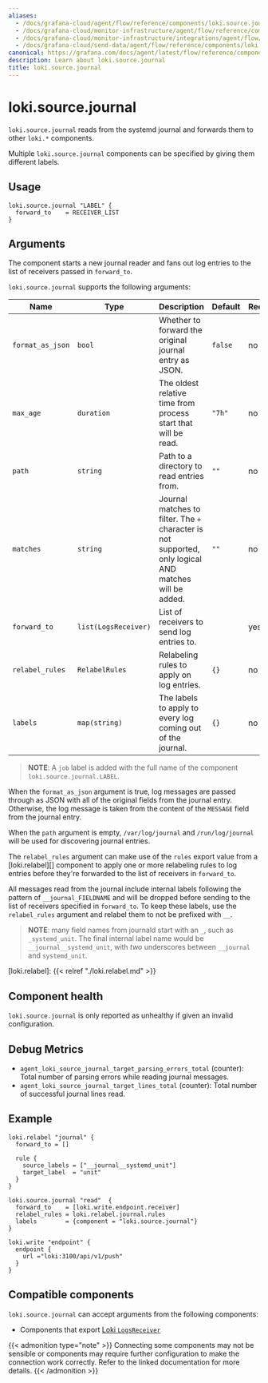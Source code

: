 ```yaml
---
aliases:
  - /docs/grafana-cloud/agent/flow/reference/components/loki.source.journal/
  - /docs/grafana-cloud/monitor-infrastructure/agent/flow/reference/components/loki.source.journal/
  - /docs/grafana-cloud/monitor-infrastructure/integrations/agent/flow/reference/components/loki.source.journal/
  - /docs/grafana-cloud/send-data/agent/flow/reference/components/loki.source.journal/
canonical: https://grafana.com/docs/agent/latest/flow/reference/components/loki.source.journal/
description: Learn about loki.source.journal
title: loki.source.journal
---
```


# loki.source.journal

`loki.source.journal` reads from the systemd journal and forwards them to other
`loki.*` components.

Multiple `loki.source.journal` components can be specified by giving them
different labels.

## Usage

```river
loki.source.journal "LABEL" {
  forward_to    = RECEIVER_LIST
}
```

## Arguments

The component starts a new journal reader and fans out
log entries to the list of receivers passed in `forward_to`.

`loki.source.journal` supports the following arguments:

| Name             | Type                 | Description                                                                                            | Default | Required |
| ---------------- | -------------------- | ------------------------------------------------------------------------------------------------------ | ------- | -------- |
| `format_as_json` | `bool`               | Whether to forward the original journal entry as JSON.                                                 | `false` | no       |
| `max_age`        | `duration`           | The oldest relative time from process start that will be read.                                         | `"7h"`  | no       |
| `path`           | `string`             | Path to a directory to read entries from.                                                              | `""`    | no       |
| `matches`        | `string`             | Journal matches to filter. The `+` character is not supported, only logical AND matches will be added. | `""`    | no       |
| `forward_to`     | `list(LogsReceiver)` | List of receivers to send log entries to.                                                              |         | yes      |
| `relabel_rules`  | `RelabelRules`       | Relabeling rules to apply on log entries.                                                              | `{}`    | no       |
| `labels`         | `map(string)`        | The labels to apply to every log coming out of the journal.                                            | `{}`    | no       |

> **NOTE**: A `job` label is added with the full name of the component `loki.source.journal.LABEL`.

When the `format_as_json` argument is true, log messages are passed through as
JSON with all of the original fields from the journal entry. Otherwise, the log
message is taken from the content of the `MESSAGE` field from the journal
entry.

When the `path` argument is empty, `/var/log/journal` and `/run/log/journal`
will be used for discovering journal entries.

The `relabel_rules` argument can make use of the `rules` export value from a
[loki.relabel][] component to apply one or more relabeling rules to log entries
before they're forwarded to the list of receivers in `forward_to`.

All messages read from the journal include internal labels following the
pattern of `__journal_FIELDNAME` and will be dropped before sending to the list
of receivers specified in `forward_to`. To keep these labels, use the
`relabel_rules` argument and relabel them to not be prefixed with `__`.

> **NOTE**: many field names from journald start with an `_`, such as
> `_systemd_unit`. The final internal label name would be
> `__journal__systemd_unit`, with _two_ underscores between `__journal` and
> `systemd_unit`.

[loki.relabel]: {{< relref "./loki.relabel.md" >}}

## Component health

`loki.source.journal` is only reported as unhealthy if given an invalid
configuration.

## Debug Metrics

- `agent_loki_source_journal_target_parsing_errors_total` (counter): Total number of parsing errors while reading journal messages.
- `agent_loki_source_journal_target_lines_total` (counter): Total number of successful journal lines read.

## Example

```river
loki.relabel "journal" {
  forward_to = []

  rule {
    source_labels = ["__journal__systemd_unit"]
    target_label  = "unit"
  }
}

loki.source.journal "read"  {
  forward_to    = [loki.write.endpoint.receiver]
  relabel_rules = loki.relabel.journal.rules
  labels        = {component = "loki.source.journal"}
}

loki.write "endpoint" {
  endpoint {
    url ="loki:3100/api/v1/push"
  }
}
```

<!-- START GENERATED COMPATIBLE COMPONENTS -->

## Compatible components

`loki.source.journal` can accept arguments from the following components:

- Components that export [Loki `LogsReceiver`](../../compatibility/#loki-logsreceiver-exporters)

{{< admonition type="note" >}}
Connecting some components may not be sensible or components may require further configuration to make the connection work correctly.
Refer to the linked documentation for more details.
{{< /admonition >}}

<!-- END GENERATED COMPATIBLE COMPONENTS -->
